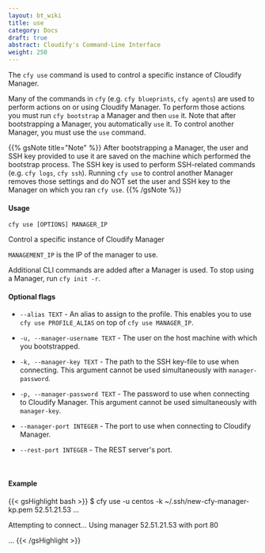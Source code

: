 ```yaml
---
layout: bt_wiki
title: use
category: Docs
draft: true
abstract: Cloudify's Command-Line Interface
weight: 250
---
```


The `cfy use` command is used to control a specific instance of Cloudify Manager.

Many of the commands in `cfy` (e.g. `cfy blueprints`, `cfy agents`) are used to perform actions on or using Cloudify Manager. To perform those actions you must run `cfy bootstrap` a Manager and then `use` it. Note that after bootstrapping a Manager, you automatically `use` it. To control another Manager, you must use the `use` command.

{{% gsNote title="Note" %}}
After bootstrapping a Manager, the user and SSH key provided to use it are saved on the machine which performed the bootstrap process. The SSH key is used to perform SSH-related commands (e.g. `cfy logs`, `cfy ssh`). Running `cfy use` to control another Manager removes those settings and do NOT set the user and SSH key to the Manager on which you ran `cfy use`.
{{% /gsNote %}}

#### Usage 
`cfy use [OPTIONS] MANAGER_IP`

Control a specific instance of Cloudify Manager

`MANAGEMENT_IP` is the IP of the manager to use.

Additional CLI commands are added after a Manager is used. To stop
using a Manager, run `cfy init -r`.

#### Optional flags

*  `--alias TEXT` -		An alias to assign to the profile. This enables
                        you to use `cfy use PROFILE_ALIAS` on top of
                        `cfy use MANAGER_IP`.
*  `-u, --manager-username TEXT` -
						The user on the host machine with which you
                        bootstrapped.
*  `-k, --manager-key TEXT` - 
						The path to the SSH key-file to use when
                        connecting. This argument cannot be used simultaneously with `manager-password`. 
*  `-p, --manager-password TEXT` - 
						The password to use when connecting to Cloudify
                        Manager. This argument cannot be used simultaneously with `manager-key`.
*  `--manager-port INTEGER` - The port to use when connecting to Cloudify Manager.

*  `--rest-port INTEGER` - The REST server's port.


&nbsp;
#### Example

{{< gsHighlight  bash  >}}
$ cfy use -u centos -k ~/.ssh/new-cfy-manager-kp.pem 52.51.21.53
...

Attempting to connect...
Using manager 52.51.21.53 with port 80

...
{{< /gsHighlight >}}